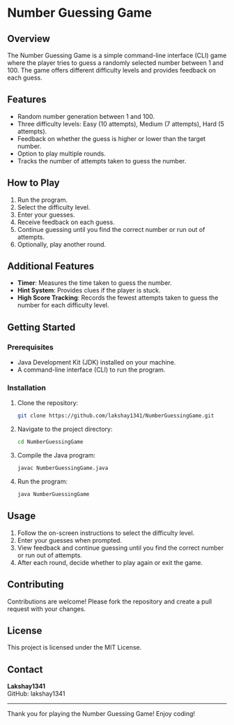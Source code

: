 # Number Guessing Game

## Overview
The Number Guessing Game is a simple command-line interface (CLI) game where the player tries to guess a randomly selected number between 1 and 100. The game offers different difficulty levels and provides feedback on each guess.

## Features
- Random number generation between 1 and 100.
- Three difficulty levels: Easy (10 attempts), Medium (7 attempts), Hard (5 attempts).
- Feedback on whether the guess is higher or lower than the target number.
- Option to play multiple rounds.
- Tracks the number of attempts taken to guess the number.

## How to Play
1. Run the program.
2. Select the difficulty level.
3. Enter your guesses.
4. Receive feedback on each guess.
5. Continue guessing until you find the correct number or run out of attempts.
6. Optionally, play another round.

## Additional Features
- **Timer**: Measures the time taken to guess the number.
- **Hint System**: Provides clues if the player is stuck.
- **High Score Tracking**: Records the fewest attempts taken to guess the number for each difficulty level.

## Getting Started
### Prerequisites
- Java Development Kit (JDK) installed on your machine.
- A command-line interface (CLI) to run the program.

### Installation
1. Clone the repository:
    ```sh
    git clone https://github.com/lakshay1341/NumberGuessingGame.git
    ```
2. Navigate to the project directory:
    ```sh
    cd NumberGuessingGame
    ```
3. Compile the Java program:
    ```sh
    javac NumberGuessingGame.java
    ```
4. Run the program:
    ```sh
    java NumberGuessingGame
    ```

## Usage
1. Follow the on-screen instructions to select the difficulty level.
2. Enter your guesses when prompted.
3. View feedback and continue guessing until you find the correct number or run out of attempts.
4. After each round, decide whether to play again or exit the game.

## Contributing
Contributions are welcome! Please fork the repository and create a pull request with your changes.

## License
This project is licensed under the MIT License.

## Contact
**Lakshay1341**  
GitHub: lakshay1341

---

Thank you for playing the Number Guessing Game! Enjoy coding!
